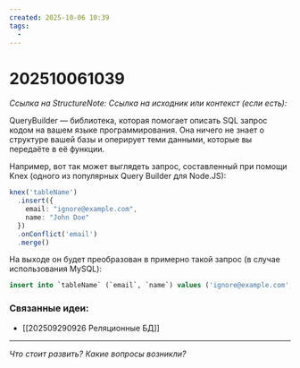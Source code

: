 ```yaml
---
created: 2025-10-06 10:39
tags:
  -
---
```

# 202510061039
*Ссылка на StructureNote:* 
*Ссылка на исходник или контекст (если есть):* 

QueryBuilder — библиотека, которая помогает описать SQL запрос кодом на вашем языке программирования. Она ничего не знает о структуре вашей базы и оперирует теми данными, которые вы передаёте в её функции.

Например, вот так может выглядеть запрос, составленный при помощи Knex (одного из популярных Query Builder для Node.JS):
```ts
knex('tableName')
  .insert({
    email: "ignore@example.com",
    name: "John Doe"
  })
  .onConflict('email')
  .merge()
```
На выходе он будет преобразован в примерно такой запрос (в случае использования MySQL):
```sql
insert into `tableName` (`email`, `name`) values ('ignore@example.com', 'John Doe') on duplicate key update `email` = values(`email`), `name` = values(`name`)
```
### Связанные идеи:
* [[202509290926 Реляционные БД]]
---

*Что стоит развить? Какие вопросы возникли?*